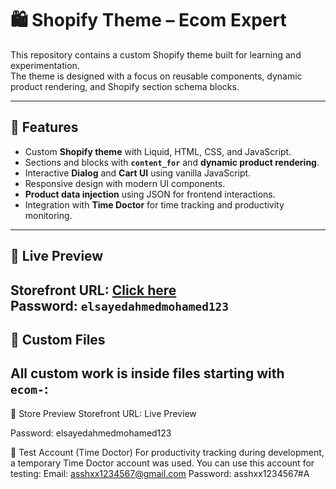 # 🛍️ Shopify Theme – Ecom Expert

This repository contains a custom Shopify theme built for learning and experimentation.  
The theme is designed with a focus on reusable components, dynamic product rendering, and Shopify section schema blocks.

---

## 🚀 Features
- Custom **Shopify theme** with Liquid, HTML, CSS, and JavaScript.
- Sections and blocks with **`content_for`** and **dynamic product rendering**.
- Interactive **Dialog** and **Cart UI** using vanilla JavaScript.
- Responsive design with modern UI components.
- **Product data injection** using JSON for frontend interactions.
- Integration with **Time Doctor** for time tracking and productivity monitoring.

---

## 🔗 Live Preview
Storefront URL: [Click here](https://elsayed-ahmed-mohamed-48-teststore.myshopify.com/pages/ecomexpert?pb=0)  
Password: `elsayedahmedmohamed123`
---
## 📂 Custom Files
All custom work is inside files starting with **`ecom-`**:
---
🔑 Store Preview
Storefront URL: Live Preview

Password: elsayedahmedmohamed123


🧪 Test Account (Time Doctor)
For productivity tracking during development, a temporary Time Doctor account was used.
You can use this account for testing:
Email:    asshxx1234567@gmail.com
Password: asshxx1234567#A
